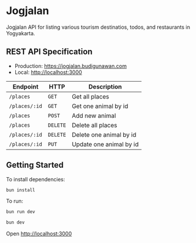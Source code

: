 # Jogjalan

Jogjalan API for listing various tourism destinatios, todos, and restaurants in Yogyakarta.

## REST API Specification

- Production: <https://jogjalan.budigunawan.com>
- Local: <http://localhost:3000>

| Endpoint      | HTTP     | Description             |
| ------------- | -------- | ----------------------- |
| `/places`     | `GET`    | Get all places          |
| `/places/:id` | `GET`    | Get one animal by id    |
| `/places`     | `POST`   | Add new animal          |
| `/places`     | `DELETE` | Delete all places       |
| `/places/:id` | `DELETE` | Delete one animal by id |
| `/places/:id` | `PUT`    | Update one animal by id |

## Getting Started

To install dependencies:

```sh
bun install
```

To run:

```sh
bun run dev
```

```sh
bun dev
```

Open <http://localhost:3000>
